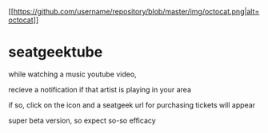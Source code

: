 [[https://github.com/username/repository/blob/master/img/octocat.png|alt=octocat]]

# seatgeektube
while watching a music youtube video,

recieve a notification if that artist is playing in your area

if so,  click on the icon and a seatgeek url for purchasing tickets will appear

super beta version, so expect so-so efficacy
